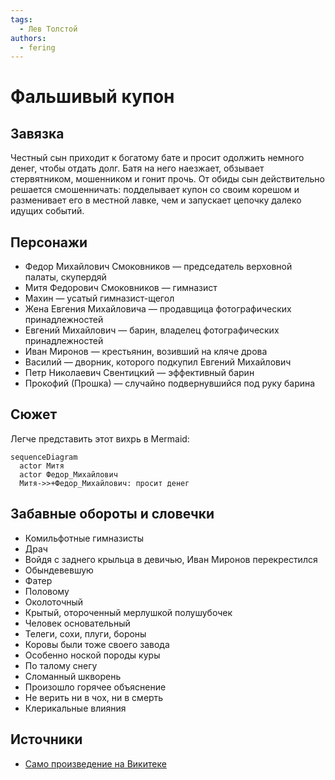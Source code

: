 ```yaml
---
tags:
  - Лев Толстой
authors:
  - fering
---
```

# Фальшивый купон

## Завязка

Честный сын приходит к богатому бате и просит одолжить немного денег, чтобы отдать долг. Батя на него наезжает, обзывает стервятником, мошенником и гонит прочь. От обиды сын действительно решается смошенничать: подделывает купон со своим корешом и разменивает его в местной лавке, чем и запускает цепочку далеко идущих событий.

## Персонажи

* Федор Михайлович Смоковников — председатель верховной палаты, скупердяй
* Митя Федорович Смоковников — гимназист
* Махин — усатый гимназист-щегол
* Жена Евгения Михайловича — продавщица фотографических принадлежностей
* Евгений Михайлович — барин, владелец фотографических принадлежностей
* Иван Миронов — крестьянин, возивший на кляче дрова
* Василий — дворник, которого подкупил Евгений Михайлович
* Петр Николаевич Свентицкий — эффективный барин
* Прокофий (Прошка) — случайно подвернувшийся под руку барина

## Сюжет

Легче представить этот вихрь в Mermaid:

```mermaid
sequenceDiagram
  actor Митя
  actor Федор_Михайлович
  Митя->>+Федор_Михайлович: просит денег

```

## Забавные обороты и словечки

* Комильфотные гимназисты
* Драч
* Войдя с заднего крыльца в девичью, Иван Миронов перекрестился
* Обындевевшую
* Фатер
* Половому
* Околоточный
* Крытый, отороченный мерлушкой полушубочек
* Человек основательный
* Телеги, сохи, плуги, бороны
* Коровы были тоже своего завода
* Особенно ноской породы куры
* По талому снегу
* Сломанный шкворень
* Произошло горячее объяснение
* Не верить ни в чох, ни в смерть
* Клерикальные влияния

## Источники

* [Само произведение на Викитеке](https://ru.wikisource.org/wiki/Фальшивый_купон_(Толстой))
